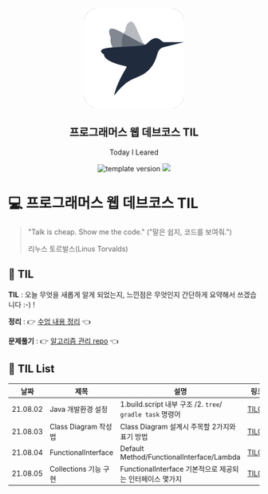 <br/>
<p align="middle" >
  <img width="200px;" src="./src/images/prgms-logo.png"/>
</p>
<h2 align="middle">프로그래머스 웹 데브코스 TIL</h2>
<p align="middle">Today I Leared</p>
<p align="middle">
  <img src="https://img.shields.io/badge/version-1.0.0-blue?style=flat-square" alt="template version"/>
  <img src="https://img.shields.io/badge/language-md-md.svg?style=flat-square"/>
</p>

<p align="middle">
  <!-- <a href="#">☕ 블로그 링크</a> -->  
</p>


# 💻 프로그래머스 웹 데브코스 TIL

> "Talk is cheap. Show me the code."
> ("말은 쉽지, 코드를 보여줘.")
>
> 리누스 토르발스(Linus Torvalds)





## 📌 TIL

**TIL** : 오늘 무엇을 새롭게 알게 되었는지, 느낀점은 무엇인지 간단하게 요약해서 쓰겠습니다 :-) !

**정리** : 👉 [수업 내용 정리](https://wooden-plate-047.notion.site/DevCourse-5c6e4f76a8ab404fa7b0d6092a0adfb4) 👈

**문제풀기** : 👉 [알고리즘 관리 repo](https://github.com/minhee0327/Algorithm) 👈





## 🚀 TIL List

| 날짜     | 제목                  | 설명                                                      | 링크                                                         |
| -------- | --------------------- | --------------------------------------------------------- | ------------------------------------------------------------ |
| 21.08.02 | Java 개발환경 설정    | 1.build.script 내부 구조 /2. `tree`/ `gradle task` 명령어 | [TIL01](https://wooden-plate-047.notion.site/TIL01-8b55d883d1274642862ce5531372ae02) |
| 21.08.03 | Class Diagram 작성법  | Class Diagram 설계시 주목할 2가지와 표기 방법             | [TIL02](https://wooden-plate-047.notion.site/TIL02-6bc3c637cb1c4746a4d63af03ce8b491) |
| 21.08.04 | FunctionalInterface   | Default Method/FunctionalInterface/Lambda                 | [TIL03](https://wooden-plate-047.notion.site/TIL03-7a88ae799d684554bf2edd5f50f59b30) |
| 21.08.05 | Collections 기능 구현 | FunctionalInterface 기본적으로 제공되는 인터페이스 몇가지 | [TIL04](https://wooden-plate-047.notion.site/TIL04-1bd833ebba85402bb0da6245d8781799) |



